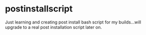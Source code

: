 # postinstallscript
Just learning and creating post install bash script for my builds...will upgrade to a real post installation script later on.
